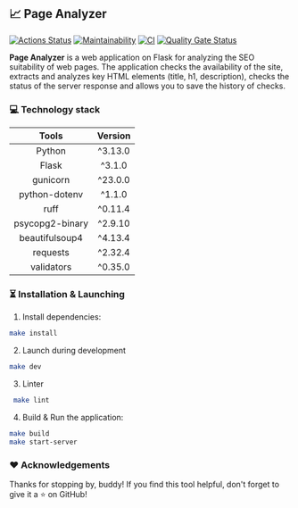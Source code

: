 ## 📈 Page Analyzer
[![Actions Status](https://github.com/bebcor/python-project-83/actions/workflows/hexlet-check.yml/badge.svg)](https://github.com/bebcor/python-project-83/actions)
[![Maintainability](https://qlty.sh/badges/be526e2f-2773-4aa9-a995-86174c2d9f5a/maintainability.svg)](https://qlty.sh/gh/bebcor/projects/python-project-83)
[![CI](https://github.com/bebcor/python-project-83/actions/workflows/pyci.yml/badge.svg)](https://github.com/bebcor/python-project-83/actions)
[![Quality Gate Status](https://sonarcloud.io/api/project_badges/measure?project=bebcor_python-project-83&metric=alert_status)](https://sonarcloud.io/summary/new_code?id=bebcor_python-project-83)

**Page Analyzer** is a web application on Flask for analyzing the SEO suitability of web pages. The application checks the availability of the site, extracts and analyzes key HTML elements (title, h1, description), checks the status of the server response and allows you to save the history of checks.

### 💻 Technology stack
|     Tools      | Version |
|:--------------:|:-------:|
|     Python     | ^3.13.0 |
|     Flask      | ^3.1.0  |
|     gunicorn   | ^23.0.0 |
| python-dotenv  | ^1.1.0  |
|     ruff       | ^0.11.4 |
| psycopg2-binary| ^2.9.10 |
| beautifulsoup4 | ^4.13.4 |
|     requests   | ^2.32.4 |
|     validators | ^0.35.0 |

### ⏳ Installation  & Launching

1. Install dependencies:
   
```bash
make install
```

2. Launch during development

```bash
make dev
```

3. Linter
   
```bash
 make lint
```

4. Build & Run the application:
   
```bash
make build
make start-server
```

### ❤️ Acknowledgements
Thanks for stopping by, buddy! If you find this tool helpful, don't forget to give it a ⭐ on GitHub!

